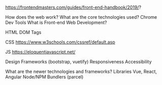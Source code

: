 https://frontendmasters.com/guides/front-end-handbook/2019/?

How does the web work?
What are the core technologies used?
Chrome Dev Tools
What is Front-end Web Development?

HTML
    DOM
    Tags

CSS
    https://www.w3schools.com/cssref/default.asp

JS
   https://eloquentjavascript.net/

Design
    Frameworks (bootstrap, vuetify)
    Responsiveness
    Accessibility

What are the newer technologies and frameworks?
    Libraries
    Vue, React, Angular
    Node/NPM
    Bundlers (parcel)
